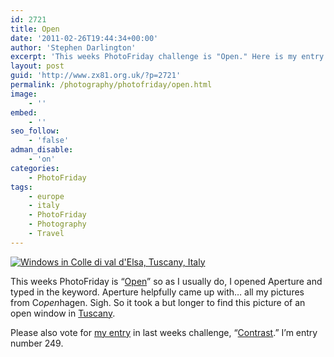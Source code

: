 ```yaml
---
id: 2721
title: Open
date: '2011-02-26T19:44:34+00:00'
author: 'Stephen Darlington'
excerpt: 'This weeks PhotoFriday challenge is "Open." Here is my entry. '
layout: post
guid: 'http://www.zx81.org.uk/?p=2721'
permalink: /photography/photofriday/open.html
image:
    - ''
embed:
    - ''
seo_follow:
    - 'false'
adman_disable:
    - 'on'
categories:
    - PhotoFriday
tags:
    - europe
    - italy
    - PhotoFriday
    - Photography
    - Travel
---
```


[![Windows in Colle di val d'Elsa, Tuscany, Italy](https://i0.wp.com/farm6.staticflickr.com/5138/5478218655_801cf31937.jpg?resize=500%2C333)](http://www.flickr.com/photos/stephendarlington/5478218655/ "Windows in Colle di val d'Elsa, Tuscany, Italy by stephendarlington, on Flickr")

This weeks PhotoFriday is “[Open](http://www.photofriday.com/archives/challenge/001061.php)” so as I usually do, I opened Aperture and typed in the keyword. Aperture helpfully came up with… all my pictures from C*open*hagen. Sigh. So it took a but longer to find this picture of an open window in [Tuscany](http://www.zx81.org.uk/travel/colle-di-val-delsa-tuscany-italy.html).

Please also vote for [my entry](http://www.zx81.org.uk/photography/photofriday/contrast-2.html) in last weeks challenge, “[Contrast](http://www.photofriday.com/linkviewer.php?id=1059).” I’m entry number 249.